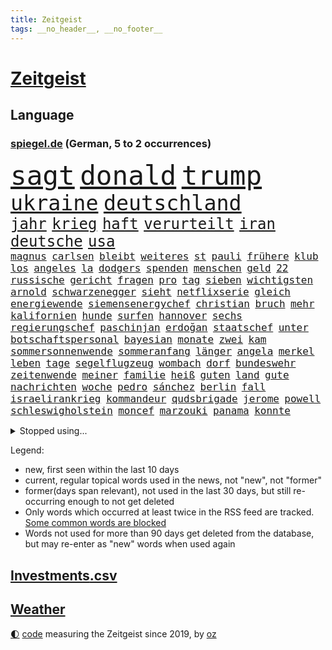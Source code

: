 ```yaml
---
title: Zeitgeist
tags: __no_header__, __no_footer__
---
```


# [Zeitgeist](https://oliz.io/zeitgeist/)

## Language

<h3><a href="https://www.spiegel.de" target="_blank">spiegel.de</a> (German, 5 to 2 occurrences)</h3>
<p style="font-family:monospace">
<span style="font-size:32pt"><a href="news_links.html#sagt" class="current">sagt</a></span>
<span style="font-size:32pt"><a href="news_links.html#donald" class="current">donald</a></span>
<span style="font-size:32pt"><a href="news_links.html#trump" class="current">trump</a></span>
<br>
<span style="font-size:25pt"><a href="news_links.html#ukraine" class="current">ukraine</a></span>
<span style="font-size:25pt"><a href="news_links.html#deutschland" class="current">deutschland</a></span>
<br>
<span style="font-size:18pt"><a href="news_links.html#jahr" class="current">jahr</a></span>
<span style="font-size:18pt"><a href="news_links.html#krieg" class="current">krieg</a></span>
<span style="font-size:18pt"><a href="news_links.html#haft" class="current">haft</a></span>
<span style="font-size:18pt"><a href="news_links.html#verurteilt" class="current">verurteilt</a></span>
<span style="font-size:18pt"><a href="news_links.html#iran" class="current">iran</a></span>
<span style="font-size:18pt"><a href="news_links.html#deutsche" class="current">deutsche</a></span>
<span style="font-size:18pt"><a href="news_links.html#usa" class="current">usa</a></span>
<br>
<span style="font-size:12pt"><a href="news_links.html#magnus" class="current">magnus</a></span>
<span style="font-size:12pt"><a href="news_links.html#carlsen" class="current">carlsen</a></span>
<span style="font-size:12pt"><a href="news_links.html#bleibt" class="current">bleibt</a></span>
<span style="font-size:12pt"><a href="news_links.html#weiteres" class="current">weiteres</a></span>
<span style="font-size:12pt"><a href="news_links.html#st" class="current">st</a></span>
<span style="font-size:12pt"><a href="news_links.html#pauli" class="current">pauli</a></span>
<span style="font-size:12pt"><a href="news_links.html#frühere" class="current">frühere</a></span>
<span style="font-size:12pt"><a href="news_links.html#klub" class="current">klub</a></span>
<span style="font-size:12pt"><a href="news_links.html#los" class="current">los</a></span>
<span style="font-size:12pt"><a href="news_links.html#angeles" class="current">angeles</a></span>
<span style="font-size:12pt"><a href="news_links.html#la" class="current">la</a></span>
<span style="font-size:12pt"><a href="news_links.html#dodgers" class="new">dodgers</a></span>
<span style="font-size:12pt"><a href="news_links.html#spenden" class="current">spenden</a></span>
<span style="font-size:12pt"><a href="news_links.html#menschen" class="current">menschen</a></span>
<span style="font-size:12pt"><a href="news_links.html#geld" class="current">geld</a></span>
<span style="font-size:12pt"><a href="news_links.html#22" class="current">22</a></span>
<span style="font-size:12pt"><a href="news_links.html#russische" class="current">russische</a></span>
<span style="font-size:12pt"><a href="news_links.html#gericht" class="current">gericht</a></span>
<span style="font-size:12pt"><a href="news_links.html#fragen" class="current">fragen</a></span>
<span style="font-size:12pt"><a href="news_links.html#pro" class="current">pro</a></span>
<span style="font-size:12pt"><a href="news_links.html#tag" class="current">tag</a></span>
<span style="font-size:12pt"><a href="news_links.html#sieben" class="current">sieben</a></span>
<span style="font-size:12pt"><a href="news_links.html#wichtigsten" class="current">wichtigsten</a></span>
<span style="font-size:12pt"><a href="news_links.html#arnold" class="current">arnold</a></span>
<span style="font-size:12pt"><a href="news_links.html#schwarzenegger" class="current">schwarzenegger</a></span>
<span style="font-size:12pt"><a href="news_links.html#sieht" class="current">sieht</a></span>
<span style="font-size:12pt"><a href="news_links.html#netflixserie" class="current">netflixserie</a></span>
<span style="font-size:12pt"><a href="news_links.html#gleich" class="current">gleich</a></span>
<span style="font-size:12pt"><a href="news_links.html#energiewende" class="current">energiewende</a></span>
<span style="font-size:12pt"><a href="news_links.html#siemensenergychef" class="new">siemensenergychef</a></span>
<span style="font-size:12pt"><a href="news_links.html#christian" class="current">christian</a></span>
<span style="font-size:12pt"><a href="news_links.html#bruch" class="current">bruch</a></span>
<span style="font-size:12pt"><a href="news_links.html#mehr" class="current">mehr</a></span>
<span style="font-size:12pt"><a href="news_links.html#kalifornien" class="current">kalifornien</a></span>
<span style="font-size:12pt"><a href="news_links.html#hunde" class="current">hunde</a></span>
<span style="font-size:12pt"><a href="news_links.html#surfen" class="current">surfen</a></span>
<span style="font-size:12pt"><a href="news_links.html#hannover" class="current">hannover</a></span>
<span style="font-size:12pt"><a href="news_links.html#sechs" class="current">sechs</a></span>
<span style="font-size:12pt"><a href="news_links.html#regierungschef" class="current">regierungschef</a></span>
<span style="font-size:12pt"><a href="news_links.html#paschinjan" class="new">paschinjan</a></span>
<span style="font-size:12pt"><a href="news_links.html#erdoğan" class="current">erdoğan</a></span>
<span style="font-size:12pt"><a href="news_links.html#staatschef" class="current">staatschef</a></span>
<span style="font-size:12pt"><a href="news_links.html#unter" class="current">unter</a></span>
<span style="font-size:12pt"><a href="news_links.html#botschaftspersonal" class="new">botschaftspersonal</a></span>
<span style="font-size:12pt"><a href="news_links.html#bayesian" class="current">bayesian</a></span>
<span style="font-size:12pt"><a href="news_links.html#monate" class="current">monate</a></span>
<span style="font-size:12pt"><a href="news_links.html#zwei" class="current">zwei</a></span>
<span style="font-size:12pt"><a href="news_links.html#kam" class="current">kam</a></span>
<span style="font-size:12pt"><a href="news_links.html#sommersonnenwende" class="new">sommersonnenwende</a></span>
<span style="font-size:12pt"><a href="news_links.html#sommeranfang" class="new">sommeranfang</a></span>
<span style="font-size:12pt"><a href="news_links.html#länger" class="current">länger</a></span>
<span style="font-size:12pt"><a href="news_links.html#angela" class="current">angela</a></span>
<span style="font-size:12pt"><a href="news_links.html#merkel" class="current">merkel</a></span>
<span style="font-size:12pt"><a href="news_links.html#leben" class="current">leben</a></span>
<span style="font-size:12pt"><a href="news_links.html#tage" class="current">tage</a></span>
<span style="font-size:12pt"><a href="news_links.html#segelflugzeug" class="new">segelflugzeug</a></span>
<span style="font-size:12pt"><a href="news_links.html#wombach" class="new">wombach</a></span>
<span style="font-size:12pt"><a href="news_links.html#dorf" class="current">dorf</a></span>
<span style="font-size:12pt"><a href="news_links.html#bundeswehr" class="current">bundeswehr</a></span>
<span style="font-size:12pt"><a href="news_links.html#zeitenwende" class="current">zeitenwende</a></span>
<span style="font-size:12pt"><a href="news_links.html#meiner" class="current">meiner</a></span>
<span style="font-size:12pt"><a href="news_links.html#familie" class="current">familie</a></span>
<span style="font-size:12pt"><a href="news_links.html#heiß" class="current">heiß</a></span>
<span style="font-size:12pt"><a href="news_links.html#guten" class="current">guten</a></span>
<span style="font-size:12pt"><a href="news_links.html#land" class="current">land</a></span>
<span style="font-size:12pt"><a href="news_links.html#gute" class="current">gute</a></span>
<span style="font-size:12pt"><a href="news_links.html#nachrichten" class="current">nachrichten</a></span>
<span style="font-size:12pt"><a href="news_links.html#woche" class="current">woche</a></span>
<span style="font-size:12pt"><a href="news_links.html#pedro" class="current">pedro</a></span>
<span style="font-size:12pt"><a href="news_links.html#sánchez" class="current">sánchez</a></span>
<span style="font-size:12pt"><a href="news_links.html#berlin" class="current">berlin</a></span>
<span style="font-size:12pt"><a href="news_links.html#fall" class="current">fall</a></span>
<span style="font-size:12pt"><a href="news_links.html#israelirankrieg" class="new">israelirankrieg</a></span>
<span style="font-size:12pt"><a href="news_links.html#kommandeur" class="new">kommandeur</a></span>
<span style="font-size:12pt"><a href="news_links.html#qudsbrigade" class="new">qudsbrigade</a></span>
<span style="font-size:12pt"><a href="news_links.html#jerome" class="current">jerome</a></span>
<span style="font-size:12pt"><a href="news_links.html#powell" class="current">powell</a></span>
<span style="font-size:12pt"><a href="news_links.html#schleswigholstein" class="current">schleswigholstein</a></span>
<span style="font-size:12pt"><a href="news_links.html#moncef" class="new">moncef</a></span>
<span style="font-size:12pt"><a href="news_links.html#marzouki" class="new">marzouki</a></span>
<span style="font-size:12pt"><a href="news_links.html#panama" class="current">panama</a></span>
<span style="font-size:12pt"><a href="news_links.html#konnte" class="current">konnte</a></span>
</p>
<details>
<summary>Stopped using...</summary>
<p class="former" style="font-size:12pt">
umgehen(1704) beschreibt(1703) empörung(1703) diskutieren(1702) durchsucht(1702) müsse(1702) positiv(1701) punkte(1701) aussage(1699) bestimmte(1699) lindner(1699) livestream(1699) obama(1699) pflege(1699) schiff(1699) amerikaner(1698) amsterdam(1698) guter(1698) prinz(1698) riss(1698) beispielen(1697) eintracht(1697) fdpchef(1697) karl(1697) kolumnist(1697) kraftvoll(1697) lauterbach(1697) literatur(1697) müller(1697) solle(1697) who(1697) befürchten(1696) generalsekretär(1696) hotel(1696) untersagt(1696) forderte(1695) hieß(1695) phase(1695) anteil(1694) arbeitete(1694) richten(1694) schwarze(1694) allianz(1693) erzählen(1693) gemeinsamen(1693) gestellt(1693) west(1693) öffentlichkeit(1693) anlass(1692) hölle(1692) verbreitet(1692) wolle(1692) geändert(1691) geldstrafe(1690) unbedingt(1690) 10(1689) bedenken(1689) gastgeber(1689) lieben(1689) online(1689) parteien(1689) anbieter(1688) falschen(1688) verbindet(1688) athleten(1687) heil(1687) schottland(1687) spott(1687) entscheidenden(1686) i(1686) offiziellen(1686) restaurants(1686) system(1686) brite(1685) erbe(1685) klären(1685) genauso(1684) meist(1684) deals(1683) half(1683) juristisch(1682) mieten(1682) polnische(1682) claudia(1681) herr(1681) lücke(1680) affäre(1679) beschlagnahmt(1679) holocaust(1679) sendung(1678) spitzenreiter(1678) spüren(1678) belegen(1677) richard(1674) taliban(1674) bisherigen(1671) verkehr(1670) großem(1669) sportler(1668) unterdessen(1663) zeigten(1659) kandidatur(1657) startup(1648) sachen(1614) leiter(1612) diagnose(1590) öffnet(1589) sahra(1559) wagenknecht(1559) gebeten(1522) finanziert(1498) abgegeben(1470) serbien(1459) volk(1441) verurteilung(1413) erkrankte(1388) gewohnt(1370) schulden(1344) älteste(1338) magazin(1313) verteidiger(1307) ausgeben(1303) loch(1281) kanzlers(1257) propaganda(1251) symbol(1250) ben(1241) spektakel(1241) spaltung(1225) helikopter(1221) fake(1216) heißen(1210) brüder(1203) terror(1193) 34(1172) eingetroffen(1171) unterliegt(1119) konzerte(1113) dänischen(1103) kaffee(1093) youtube(1091) andrew(1082) neustart(1080) gegenwart(1079) 16jähriger(1069) verstoßen(1067) schwächelt(1061) weitergehen(1060) digitale(1053) globalen(1044) offizielle(1036) giorgia(1030) kommunikation(1001) ersetzt(995) begegnung(985) psychologin(982) wählt(977) überraschenden(973) staatsanwalt(964) songs(947) eric(945) gesprengt(933) böhmermann(932) ulm(930) überlebende(920) größeren(903) jahresbeginn(903) hinnehmen(901) verwendet(897) rammt(894) jung(885) passanten(880) erleidet(868) islamistischen(863) filmen(853) openai(853) schöner(847) freiwillige(846) vermeintliche(845) rechtspopulisten(825) fließen(817) betreiben(815) betrunkener(800) beine(773) auffällig(758) parteitag(758) auswirken(752) kane(752) schlagabtausch(747) schönsten(746) ford(724) drastische(721) rechtsextremer(721) schuldenbremse(712) verriet(709) weisen(704) auswahl(700) auflösung(699) csuchef(698) entscheidende(696) besiegen(692) lagen(686) metropole(684) islamistische(677) vergangene(676) forschern(673) metern(665) genossen(653) verkehrsunfall(653) trendwende(651) jubeln(647) generalbundesanwalt(635) gewechselt(634) fußballfans(632) reformiert(626) spdgeneralsekretär(625) auftritte(622) qualifikation(621) fehlte(619) zurückhaltend(617) strafgerichtshof(615) taucht(603) bist(602) begründet(599) nächte(598) terrororganisation(584) dokument(581) gazastreifens(581) mohammad(580) via(578) wild(578) klingen(577) signalisiert(563) aufwand(559) verschaffen(558) robbie(547) bundestagswahl(544) demnächst(542) großstädten(537) größe(536) dorthin(533) guardiola(531) billie(528) aufstellen(525) giftige(525) geschützt(524) nicole(521) zurückgewiesen(519) pep(515) begegnen(511) gesetzliche(503) wettkampf(502) anhörung(498) kinos(495) sächsische(494) elton(489) abgewiesen(484) konzept(484) plänen(479) vorgesehen(473) sportlichen(469) verzögern(469) gefeuert(465) befragt(462) ranking(462) apples(460) höchstwert(454) kreativ(454) lüge(452) outfits(447) überlassen(447) jacht(445) dominanz(444) ersatz(444) pole(442) abgrund(440) marihuana(438) vorschriften(433) ausprobiert(427) entlassung(422) bedingung(420) gesenkt(420) ernannt(417) einheimische(416) prägt(414) ablauf(408) kirchen(407) klug(402) spdspitze(402) beweist(399) entgeht(398) bmw(396) kryptowährung(396) wittert(396) jeweiligen(394) 28jährige(389) heimspiel(384) schlacht(383) brutalen(381) heimatstadt(380) begeisterung(379) geteilt(379) azubis(377) nirgendwo(374) regensburg(374) stehe(369) jubel(367) albanien(365) ordnete(365) basel(361) esken(361) gemeint(361) neuestes(361) fitness(360) beschweren(354) erobern(353) gebissen(351) urteile(351) wussten(351) harris(350) rückblick(349) stream(348) umsatz(346) magie(344) toben(342) gekämpft(340) interaktiven(340) jemanden(339) reihen(339) moderierte(338) bekamen(336) wanderer(336) fitnessstudio(335) gemeinsames(335) ertrunken(333) ryanair(333) attestiert(328) saskia(327) erkunden(326) wildnis(325) verkörpert(322) abnehmspritzen(320) kandidieren(319) starkem(319) vorgeschlagen(319) ansehen(318) anrichten(314) bundesnetzagentur(312) behauptete(311) merkt(311) verzweifelt(309) adele(307) ausgestattet(305) verließ(305) ahmed(304) einigkeit(299) aktionäre(298) allzu(298) lautet(297) 29jährige(296) traditionelle(296) verfolgungsjagd(294) vermeidet(294) bach(290) signale(287) kapital(286) weitermachen(284) schnäppchen(283) übernahm(283) khan(282) pate(282) júnior(280) witze(279) dürr(278) gelangt(278) abschuss(277) spieltag(273) tolle(270) trieb(270) bezichtigt(268) krebserkrankung(268) krankenkassen(265) anlässlich(264) winkt(263) beschimpfte(262) liam(262) mitarbeiterinnen(262) usbundesstaaten(262) code(261) bastelt(259) geschenke(259) 2500(258) kabel(258) legendären(257) scheidende(257) 02(256) stimmten(256) esc(255) eberl(253) dieter(252) direkte(252) blume(250) skispringen(250) spiegelrecherchen(249) günstigen(248) aufeinandertreffen(246) rockstar(246) begrüßt(245) zählen(245) eilt(244) frisur(244) fröhliche(243) häme(243) weh(241) erpresser(239) exemplar(238) antisemitischen(237) brett(236) laufenden(236) raphael(235) sportdirektor(234) apps(233) designierte(231) anderswo(230) pink(228) zulasten(228) getrennt(227) trends(227) zusammenarbeiten(227) johannes(226) manipulieren(226) französischer(225) größeres(225) natogeneralsekretär(225) fortan(224) gary(224) exporte(223) dunkelheit(221) gestimmt(221) radikal(218) holocaustüberlebende(217) sprüchen(217) grab(215) schlappe(215) tarife(215) uhaft(214) andrij(211) beleg(211) android(210) vereine(209) wachsenden(208) bekomme(207) inmitten(207) exchef(206) konzernen(206) zufriedenheit(206) kongress(203) kurden(203) ruhen(203) synthetische(203) lopez(201) unbekannter(201) unterdrückung(200) geldautomatensprenger(199) kurdische(199) beschwerde(198) dienste(195) entgleist(195) unsichere(195) queeren(194) repräsentantenhaus(194) sheinbaum(194) wehtun(193) berücksichtigt(192) fraktionschef(192) nötige(192) stärkung(192) unheimliche(192) gegeneinander(191) wirtschaftsweisen(191) prozentpunkte(190) 57(189) zielscheibe(189) onlyfans(188) pompeji(187) rechtsradikalen(185) amtseinführung(184) scholz'(184) ausfällen(183) wirtschaftsweise(182) apotheke(181) leiten(181) befreiung(180) baugenehmigungen(179) nachtklub(178) usgesundheitsminister(178) schwacher(177) strafgerichtshofs(177) sämtliche(177) vereinigte(177) befragung(176) models(176) derselben(175) schiffsunglück(175) mexikanische(174) oscarpreisträger(173) sorgerecht(172) wunde(171) aufbruchstimmung(170) großbank(170) preiserhöhungen(168) tabelle(168) fbichef(167) verunglücken(167) absetzung(165) affront(165) kannten(165) marsalek(165) bewusstlos(163) schlagzeuger(163) wahrnehmen(163) feuern(161) faktoren(160) kanadas(160) netzentgelte(160) rezepte(160) diagnostiziert(159) skurrile(159) zeitdruck(159) empfehlen(157) mythos(157) standards(157) verhandlung(157) institution(156) op(156) 14jähriger(155) boni(155) kaninchen(155) kriegt(155) produktionen(155) tafeln(155) gedrängt(154) natochef(154) kaiser(153) usbehörde(153) wiener(153) bayrou(152) farage(152) françois(152) iphone(152) schmuggel(152) tatverdacht(152) wonach(152) law(151) alsharaa(150) beliebtes(149) überstehen(149) familiengeschichte(148) luke(148) täters(148) petersplatz(147) pontifex(147) schärfere(147) nigel(146) treu(146) unsicherheiten(146) veränderung(146) diät(145) nissan(145) schwede(145) partys(144) skandale(144) vorteil(144) wiederholten(144) exwirecardvorstand(143) mund(143) nächstenliebe(143) atomkraft(142) exminister(141) melnyk(141) testament(141) trinkwasser(141) behauptung(140) currywurst(140) johanna(140) salman(140) 77(139) londons(139) schnitzer(139) vietnam(139) durchsuchten(138) messerangreifer(138) predigt(138) spektakuläre(136) fußgängerzone(135) mittelpunkt(135) solaranlagen(135) trauerfeier(135) monatelang(134) erteilen(133) gesunde(133) gläubige(133) neigt(133) wehretat(133) ratschlag(132) entkommt(131) gültig(131) kriegsende(131) schlimmen(131) fortbildungen(130) mithalten(130) ausländer(129) erneuerung(129) privileg(129) rechnerisch(129) schleswigholsteins(129) verzweifelten(129) istanbuler(127) militärausgaben(127) kuriosesten(126) rentenversicherung(126) belgrad(123) bequem(123) spannung(122) flüssen(121) spioniert(120) ungültig(120) fern(119) anfrage(118) fix(118) iea(118) parlamentarische(118) spielplatz(118) tenniswelt(118) unterlagen(118) mexikaner(116) schneidet(116) aufholjagd(115) yuval(115) beherrscht(114) biopic(114) boulevardzeitung(114) buhrufe(114) mrbeast(113) verfassungsbeschwerde(113) verhängten(113) empfindliche(112) hauptgericht(112) tornados(112) forscherinnen(110) gewissen(110) kovač(110) niko(110) ekrem(109) raab(109) wolken(109) pflegende(108) würdigung(108) abitur(107) millionenfach(107) boston(106) kanzleramtschef(106) siege(106) handynutzung(105) südpol(105) aufruf(104) bezahlte(104) burkina(104) faso(104) roy(104) rtl(104) kanye(103) liveanalyse(103) riesiges(103) arbeitslosenzahl(102) aufgehen(102) bombenanschlag(102) engagierte(102) bvg(101) karneval(101) plakaten(101) prag(101) unescoweltkulturerbe(101) langfristigen(100) eingestochen(99) staats(99) verzeichnen(98) abhilfe(97) ankara(97) opa(97) scheinbar(97) staatspräsident(97) zerrissen(97) überzeugung(97) angegangen(96) großvater(96) henning(96) moderner(96) ausschuss(95) milliardeninvestitionen(95) selbstständig(95) braun(94) fortnite(94) parteifreunde(94) weißes(94) besänftigen(93) jetzigen(93) künstlich(93) mitnehmen(93) watch(93) bodentruppen(92) friedensgesprächen(92) mexikos(92) gazakonflikt(91) generalstaatsanwaltschaft(91) human(91) rights(91) gegners(90) geschlechtern(90) kreuzverhör(90) mitsprache(90) packungen(90) zweifelhafte(90) bemerkenswert(89) robust(89) auslöst(88) gedachten(88) konzentriert(88) mexikanischen(88) papstes(87) sessel(87) shows(87) skizziert(87) speisekarten(87) widersprach(87) anbieten(86) frauenleiche(86) kentucky(86) krachte(86) rückzieher(86) dramatischer(85) erhöhung(85) gegnerischen(85) kirchenoberhaupt(85) klassenerhalt(85) kommentatoren(85) preispolitik(85) vinyl(85) überzahl(85) aggressor(84) banknoten(84) dan(84) geldscheine(84) gleise(84) hormone(84) riad(84) vorantreiben(84) zelebrieren(84) 24jährigen(83) astronaut(83) expartnerin(83) iwstudie(83) sbahnen(83) verhandlungstisch(83) wirbeln(83) ärmsten(83) bradley(82) entstand(82) fcfans(82) fuest(82) kniggeexperte(82) peppa(82) schwarzwald(82) selbstverständnis(82) wutz(82) dreist(81) expolitiker(81) geburtstags(81) hanoi(81) sofia(81) warmen(81) g(80) looks(80) masche(80) prozesse(80) schwarzrot(80) schwarzroten(80) antreibt(79) blutende(79) bulgarische(79) wortgefecht(79) 115(78) auszuweisen(78) hingelegt(78) infolge(78) jj(78) luxusjacht(78) machbar(78) narren(78) wüst(78) baller(77) bbc(77) entkam(77) eon(77) führenden(77) führungsrolle(77) howard(77) kopiert(77) lutnick(77) pkk(77) zerbricht(77) ausschlaggebend(76) billige(76) büttner(76) canaria(76) gran(76) josé(76) karim(76) lizzo(76) munich(76) rückversicherer(76) toronto(76) übung(76) gewinne(75) günstigsten(75) periode(75) arbeiterpartei(74) croissants(74) gegenreaktion(74) großbaustelle(74) hängepartie(74) freundlichkeit(73) roberts(73) story(73) trophäen(73) aufwind(72) avocado(72) kunstform(72) präsidentschaftswahlkampf(72) vorzubereiten(72) ackermann(71) ausgebildet(71) besessen(71) entertainment(71) hinten(71) schwerpunkte(71) verhandlern(71) wehrbeauftragten(71) 13000(70) animieren(70) glyphosat(70) jansen(70) liberaler(70) marcell(70) pfizer(70) traute(70) ushandelsminister(70) überschreitet(70) 118(69) abgesehen(69) anzugskandal(69) flugblätter(69) geldes(69) herauskommen(69) livestreams(69) materialschlacht(69) mobbing(69) sahelzone(69) begeben(68) entworfen(68) extremistische(68) meetings(68) spdchefin(68) spdministerpräsident(68) führungsriege(67) gästen(67) kraftakt(67) lego(67) metro(67) prunk(67) präsidium(67) titelträger(67) wandte(67) architektur(66) doppelrolle(66) erstach(66) etat(66) gewahrsam(66) jubelten(66) vakant(66) vorsitz(66) zweidrittelmehrheit(66) airbnb(65) brückenbauer(65) kolonialmacht(65) niederlegen(65) stiefvater(65) weitreichenden(65) analysten(64) einsturz(64) erfolgreiches(64) prahlt(64) reiseziele(64) stalin(64) läden(63) qualifying(63) steckten(63) stillen(63) wachstumsprognose(63) doppelstaatler(62) einschränkung(62) i̇mamoğlu(62) orientieren(62) parat(62) podium(62) schiffs(62) telefonieren(62) weltranglistendritte(62) antiterroreinheit(61) dieb(61) ethisch(61) grenzpolizisten(61) ronen(61) schwanger(61) verzerrten(61) wiedergefunden(61) überflüssig(61) beute(60) briefing(60) copilot(60) erkranken(60) gefälschten(60) lotse(60) pisa(60) waffenstillstandes(60) 65000(59) abtreibungsrecht(59) beinhaltet(59) florenz(59) gott(59) mitentscheiden(59) tiraden(59) werbespots(59) zurückkehren(59) 199(58) brasilianische(58) finnen(58) journalismus(58) mitbegründer(58) verseucht(58) 30jährige(57) 36jähriger(57) ancelotti(57) asylsystems(57) begehrten(57) nachhaltigkeit(57) spione(57) ukrainegespräche(57) verhungern(57) wertvollste(57) zollstreits(57) denzel(56) diamanten(56) genuss(56) handwerker(56) ifochef(56) lebensgeschichte(56) vorlesen(56) waldstücke(56) iren(55) verhältnissen(55) wetterte(55) apotheken(54) datenvolumen(54) gewerkschafter(54) hoffman(54) jordan(54) ptpa(54) sichere(54) spielervertretung(54) verteidigungspolitiker(54) wälder(54) monsanto(53) serbiens(53) angehenden(52) erteilt(52) ullrich(52) dringt(51) lehrstunde(51) preisgegeben(51) aktivistinnen(50) armstrong(50) gewöhnt(50) hailey(50) rogge(50) säuglings(50) befugnisse(49) fürsprecher(49) haltern(49) hochhauses(49) karsten(49) kriminalstatistik(49) kuscheln(49) liechtenstein(49) minutenlang(49) rückbau(49) tempel(49) 2003(48) alge(48) bäumen(48) depardieu(48) gérard(48) spontan(48) wütenden(48) angedroht(47) ausspioniert(47) del(47) dj(47) fußballbundesligisten(47) gerufen(47) gerührt(47) klicks(47) lukrativen(47) mafia(47) onlinehass(47) satellitenbilder(47) spdvorsitz(47) sätze(47) inspiration(46) klaut(46) tagesschau(46) tribut(46) tänzer(46) angesprochen(45) einzuhalten(45) hemmungen(45) männlichkeit(45) weggefährten(45) wohnungsmarkt(45) eurostaaten(44) verliebt(44) wassersparen(44) bewegenden(43) eindrucksvoll(43) niederbayern(43) rückführung(43) rüstungsgeschäft(43) energiehunger(42) probt(42) schwimmer(42) bundeskabinett(41) leitindex(41) rechenzentrum(41) selbstauflösung(41) siegfried(41) tätigkeit(41) 64jährige(40) einhaltung(40) estnische(40) exprofi(40) isst(40) luftstreitkräfte(40) mitteilt(40) palästinensertuchs(40) rausschmiss(40) abwechslung(39) aufgedeckt(39) clásico(39) emotionaler(39) kürzester(39) menschenleben(39) scott(39) streamen(39) zurückliegt(39) ägyptische(39) einpflanzen(38) held(38) manfred(38) niere(38) rushdie(38) absichtlich(37) einlegen(37) kostüme(37) lindau(37) militäroffensive(37) missouri(37) verschont(37) ausschussvorsitze(36) clean(36) einspruch(36) formulierungen(36) yair(36) bosse(35) entlastung(35) erfolgsserie(35) jeffrey(35) lebensunterhalt(35) rasern(35) tänzerinnen(35) vorweisen(35) wisse(35) bessent(34) blutige(34) breuer(34) finanzministerium(34) generalinspekteur(34) polizeigewerkschaft(34) radikalisierung(34) thorsten(34) transplantationen(34) vorgenommen(34) wiedergutmachung(34) ausweisen(33) bedürfnis(33) beteuerte(33) destabilisieren(33) graffiti(33) handgepäck(33) hvv(33) kurve(33) magath(33) rüstungsgüter(33) starkey(33) vertriebene(33) zak(33) abba(32) apokalyptisches(32) feierlichkeiten(32) hollen(32) reagan(32) ronald(32) algerien(31) bizarrer(31) drogenschmuggel(31) haftbefehle(31) kenton(31) mammutprozess(31) rutte(31) sicherheitsforscher(31) techkonzerne(31) wilke(31) zeugenstand(31) angeln(30) atpturnier(30) bergab(30) bestehe(30) frittiertes(30) meistverkauften(30) messerattentäter(30) raabs(30) anfragen(29) bewundern(29) deutschkolumne(28) güte(28) jarvis(28) kategorisch(28) pommes(28) portion(28) schwiegersohn(28) verbrennt(28) abendessen(27) ahnungslos(27) don(27) durchfall(27) geschieden(27) gewaltbereit(27) lineker(27) pettit(27) psychiater(27) rafterroristen(27) statue(27) gewinnst(26) laune(26) salat(26) zuständige(26) handlung(25) dato(24) erschwingliche(24) irreguläre(24) musicals(24) schiefgehen(24) sperrmüll(24) hai(23) historischem(23) höchstem(23) kannte(23) platzierung(23) stadtverwaltung(23) territoriale(23) verbleib(23) verschwörung(23) zurückgeht(23) 35jährigen(22) arzneimitteln(22) gedemütigt(22) jersey(22) nbaplayoffs(22) revolutionierte(22) wertschätzung(22) überarbeitet(22) überfahren(22) argumentieren(21) bedrohten(21) geheime(21) künstlerin(21) meinungen(21) mobilnummer(21) offline(21) points(21) retrolook(21) spiegelteam(21) usatrumpnews(21) beabsichtigt(20) bettelt(20) fehlstart(20) floh(20) gekapert(20) grundsteuer(20) sa’ar(20) zweifelhafter(20) abgesichert(19) jüdisches(19) offensivstar(19) systemsprenger(19) fehlverhaltens(18) jagen(18) losgeworden(18) pfad(18) verbliebenen(18) wildeste(18) allergiker(17) aufgebaut(17) stritt(17) moregründer(16) schwindel(16) stadtvierteln(16) zugefügt(16) 1908(15) bestimmter(15) fälschen(15) schnieder(15) schwachstelle(15) spdfraktion(15) weltstar(15) andersdenkende(14) drotschmann(14) guttenberg(14) karltheodor(14) mirko(14) mrwissen2go(14) port(14) turbulente(14) weltberühmten(14) aufgestiegen(13) erzrivalen(13) netzwerken(13) pikante(13) prevost(13) schwarzer(13) störungen(13) verbotsverfahren(13) 69jährige(12) derbe(12) dringende(12) düpiert(12) flugblättern(12) generalsekretärin(12) verdankt(12) d’italia(11) konflikten(11) regierungserklärung(11)
</p>
</details>
<p>Legend:
<ul>
<li><span class="new">new</span>, first seen within the last 10 days</li>
<li><span class="current">current</span>, regular topical words used in the news, not "new", not "former"</li>
<li><span class="former">former(days span relevant)</span>, not used in the last 30 days, but still re-occurring enough to not get deleted</li>
<li>Only words which occurred at least twice in the RSS feed are tracked. <a href="language/filters.py">Some common words are blocked</a></li>
<li>Words not used for more than 90 days get deleted from the database, but may re-enter as "new" words when used again</li>
</ul>
</p>

## [Investments](investments.html)[.csv](investments.csv)

## [Weather](weather.html)

<footer>
<a href="javascript:toggleTheme()" class="nav">🌓</a>
<a href="https://github.com/ooz/zeitgeist">code</a> measuring the Zeitgeist since 2019, by <a href="https://oliz.io">oz</a>
</footer>
